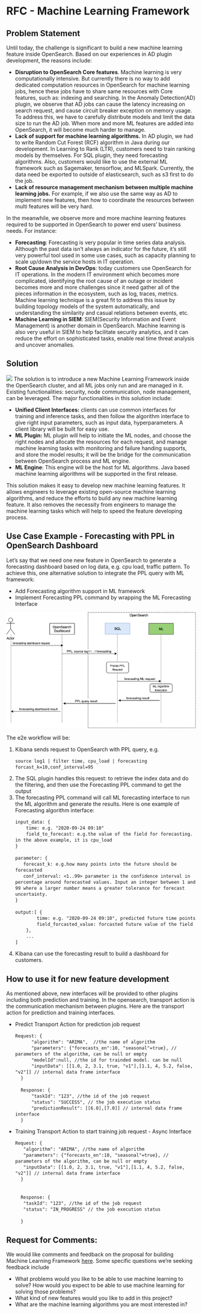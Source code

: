 # RFC - Machine Learning Framework

## Problem Statement

Until today, the challenge is significant to build a new machine learning feature inside OpenSearch.  Based on our experiences in AD plugin development, the reasons include:

* **Disruption to OpenSearch Core features**. Machine learning is very computationally intensive. But currently  there is no way to add dedicated computation resources in OpenSearch for machine learning jobs, hence these jobs have to  share same resources with Core features, such as: indexing and searching.  In the Anomaly Detection(AD) plugin, we observe that AD jobs can cause the latency increasing on search request, and cause circuit breaker exception on memory usage. To address this, we have to carefully distribute models and limit the data size to run the AD job. When more and more ML features are added into OpenSearch, it will become much harder to manage. 
* **Lack of support for machine learning algorithms.** In AD plugin, we had to write Random Cut Forest (RCF) algorithm in Java during our development. In Learning to Rank (LTR), customers need to train ranking models by themselves. For SQL plugin, they need forecasting algorithms. Also, customers would like to use the external ML framework such as Sagemaker, tensorflow, and MLSpark. Currently,  the data need be exported to outside of elasticsearch, such as s3 first to do the job. 
* **Lack of resource management mechanism between multiple machine learning jobs.** For example, if we also use the same way as AD to implement new features, then how to coordinate the resources between multi features will be very hard.


In the meanwhile, we observe more and more machine learning features required to be supported in OpenSearch to power end users’ business needs. For instance:

* **Forecasting**: Forecasting is very popular in time series data analysis. Although the past data isn’t always an indicator for the future, it’s still very powerful tool used in some use cases, such as capacity planning to scale up/down the service hosts in IT operation. 
* **Root Cause Analysis in DevOps**: today customers use OpenSearch for IT operations. In the modern IT environment which becomes more complicated, identifying the root cause of an outage or incident becomes more and more challenges since it need gather all of the pieces information in the ecosystem, such as log, traces, metrics. Machine learning technique is a great fit to address this issue by building topology models of the system automatically, and understanding the similarity and casual relations between events, etc.  
* **Machine Learning in SIEM**: SIEM(Security Information and Event Management) is another domain in OpenSearch. Machine learning is also very useful in SIEM to help facilitate security analytics, and it can reduce the effort on sophisticated tasks, enable real time threat analysis and uncover anomalies.

## Solution
![](./images/ml-arch.png)
The solution is to introduce a new Machine Learning Framework inside the OpenSearch cluster, and all ML jobs only run and are managed in it. Existing functionalities: security, node communication, node management, can be leveraged.  The major functionalities in this solution include:

* **Unified Client Interfaces:** clients can use common interfaces for training and inference tasks, and then follow the algorithm interface to give right input parameters, such as input data, hyperparameters.  A client library will be built for easy use.
* **ML Plugin:** ML plugin will help to initiate the ML nodes, and choose the right nodes and allocate the resources for each request, and manage machine learning tasks with monitoring and failure handing supports, and store the model results; it will be the bridge for the communication between OpenSearch process and ML engine.
* **ML Engine**: This engine will be the host for ML algorithms.  Java based machine learning algorithms will be supported in the first release. 

This solution makes it easy to develop new machine learning features. It allows engineers to leverage existing open-source machine learning algorithms, and reduce the efforts to build any new machine learning feature. It also removes the necessity from engineers to manage the machine learning tasks which will help to speed the feature developing process.

## Use Case Example - Forecasting with PPL in OpenSearch Dashboard 

Let’s say that we need one new feature in OpenSearch to generate a forecasting dashboard based on log data, e.g. cpu load, traffic pattern.  To achieve this, one alternative solution to integrate the PPL query with ML framework: 

* Add Forecasting algorithm support in ML framework
* Implement Forecasting PPL command by wrapping the ML Forecasting Interface

![](./images/ml-ppl-use-case.png)

The e2e workflow will be:

1. Kibana sends request to OpenSearch with PPL query, e.g. 
   ```
   source log1 | filter time, cpu_load | forecasting forcast_k=10,conf_interval=95
   ```
2. The SQL plugin handles this request: to retrieve the index data and do the filtering, and then use the Forecasting PPL command to get the output
3. The forecasting PPL command will call ML forecasting interface to run the ML algorithm and generate the results. Here is one example of Forecasting algorithm interface:
    ```
    input_data: {
        time: e.g. "2020-09-24 09:10"
        field_to_forecast: e.g.the value of the field for forecasting. in the above example, it is cpu_load
    }
    
    parameter: {
       forecast_k: e.g.how many points into the future should be forecasted
       conf_interval: <1..99> parameter is the confidence interval in percentage around forecasted values. Input an integer between 1 and 99 where a larger number means a greater tolerance for forecast uncertainty. 
    }
    
    output:[ {
            time: e.g. "2020-09-24 09:10", predicted future time points
            field_forcasted_value: forcasted future value of the field
        },
        ...
    ]
   ```
4. Kibana can use the forecasting result to build a dashboard for customers.

## How to use it for new feature development

As mentioned above, new interfaces will be provided to other plugins including both prediction and training. In the opensearch, transport action is the communication mechanism between plugins. Here are the transport action for prediction and training interfaces.

* Predict Transport Action for prediction job request 
  ```
  Request: {
        "algorithm": "ARIMA",  //the name of algorithm
        "parameters": {"forecasts_en":10, "seasonal"=true}, // parameters of the algorithm, can be null or empty
        "modelId":null, //the id for trainded model. can be null
        "inputData": [[1.0, 2, 3.1, true, "v1"],[1.1, 4, 5.2, false, "v2"]] // internal data frame interface
    }
    
    Response: {
        "taskId": "123", //the id of the job request
        "status": "SUCCESS", // the job execution status
        "predictionResult": [[6.0],[7.0]] // internal data frame interface
    }
   ```      
* Training Transport Action to start training job request - Async Interface
  ```
  Request: {
     "algorithm": "ARIMA", //the name of algorithm
     "parameters": {"forecasts_en":10, "seasonal"=true}, // parameters of the algorithm, can be null or empty
     "inputData": [[1.0, 2, 3.1, true, "v1"],[1.1, 4, 5.2, false, "v2"]] // internal data frame interface
    }
    
    
    Response: {
     "taskId": "123", //the id of the job request
     "status": "IN_PROGRESS" // the job execution status
    
    }
   ```
## Request for Comments:

We would like comments and feedback on the proposal for building Machine Learning Framework [here](https://github.com/opensearch-project/anomaly-detection/issues/53). Some specific questions we’re seeking feedback include

* What problems would you like to be able to use machine learning to solve? How would you expect to be able to use machine learning for solving those problems?
* What kind of new features would you like to add in this project?
* What are the machine learning algorithms you are most interested in?

